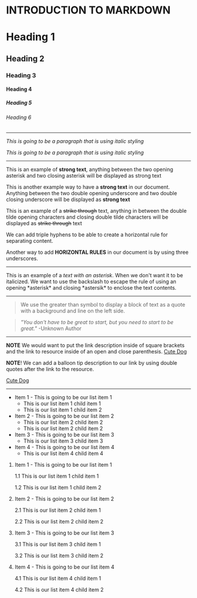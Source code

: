 # INTRODUCTION TO MARKDOWN

<!--HEADING-->
# Heading 1
## Heading 2
### Heading 3
#### Heading 4
##### Heading 5
###### Heading 6

---

<!--Italics-->

_This is going to be a paragraph that is using italic styling_

*This is going to be a paragraph that is using italic styling*

---

<!--Strong-->
This is an example of **strong text**, anything between the two opening asterisk and two closing asterisk will be displayed as strong text

This is another example way to have a __strong text__ in our document. Anything between the two double opening underscore and two double closing underscore will be displayed as __strong text__

<!--Strike Through-->
This is an example of a ~~strike through~~ text, anything in between the double tilde opening characters and closing double tilde characters will be displayed as ~~strike through~~ text

<!--Horizontal Rule-->

We can add triple hyphens to be able to create a horizontal rule for separating content.

Another way to add __HORIZONTAL RULES__ in our document is by using three underscores.

___

<!--ESCAPE Character Rule using Backslash-->

This is an example of a *text with an asterisk*. When we don't want it to be italicized. We want to use the backslash to escape the rule of using an opening \*asterisk* and closing \*astersik* to enclose the text contents.

___

<!--Blockquote Rule-->

> We use the greater than symbol to display a block of text as a quote with a background and line on the left side.

> *"You don't have to be great to start, but you need to start to be great."* -Unknown Author


---

<!Link Rule-->

**NOTE** We would want to put the link description inside of square brackets and the link to resource inside of an open and close parenthesis. 
[Cute Dog](https://images.pexels.com/photos/5122188/pexels-photo-5122188.jpeg?auto=compress&cs=tinysrgb&w=1260&h=750&dpr=1)

__NOTE__! We can add a balloon tip description to our link by using double quotes after the link to the resource.

[Cute Dog](https://images.pexels.com/photos/5122188/pexels-photo-5122188.jpeg?auto=compress&cs=tinysrgb&w=1260&h=750&dpr=1/ "This is a Pexel Photo")

___

<!--List Item Rules-->

<!--UNORDERED LISTS-->

* Item 1 - This is going to be our list item 1
  * This is our list item 1 child item 1
  * This is our list item 1 child item 2
* Item 2 - This is going to be our list item 2
  * This is our list item 2 child item 2
  * This is our list item 2 child item 2
* Item 3 - This is going to be our list item 3
  * This is our list item 3 child item 3
* Item 4 - This is going to be our list item 4
  * This is our list item 4 child item 4
 
<!--ORDERED LISTS-->

1. Item 1 - This is going to be our list item 1
   
    1.1 This is our list item 1 child item 1
   
    1.2 This is our list item 1 child item 2
   
2. Item 2 - This is going to be our list item 2
   
    2.1 This is our list item 2 child item 1

    2.2 This is our list item 2 child item 2
  
3. Item 3 - This is going to be our list item 3
   
    3.1 This is our list item 3 child item 1

    3.2 This is our list item 3 child item 2
    
4. Item 4 - This is going to be our list item 4
   
    4.1 This is our list item 4 child item 1

    4.2 This is our list item 4 child item 2

